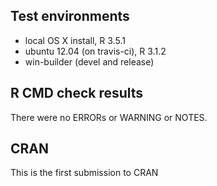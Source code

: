 ## Test environments
* local OS X install, R 3.5.1
* ubuntu 12.04 (on travis-ci), R 3.1.2
* win-builder (devel and release)

## R CMD check results
There were no ERRORs or WARNING or NOTES.

## CRAN
This is the first submission to CRAN
